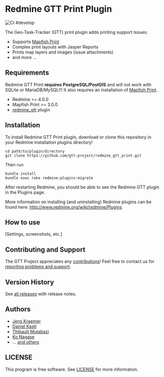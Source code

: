 # Redmine GTT Print Plugin

![CI #develop](https://github.com/gtt-project/redmine_gtt_print/workflows/Test%20with%20Redmine/badge.svg)

The Geo-Task-Tracker (GTT) print plugin adds printing support issues:

- Supports [Mapfish Print](https://github.com/mapfish/mapfish-print) 
- Complex print layouts with Jasper Reports
- Prints map layers and images (issue attachments)
- and more ...

## Requirements

Redmine GTT Print **requires PostgreSQL/PostGIS** and will not work with SQLite or MariaDB/MySQL!!!
It also requires an installation of [Mapfish Print](https://github.com/mapfish/mapfish-print) .

- Redmine >= 4.0.0
- Mapfish Print >= 3.0.0
- [redmine_gtt](https://github.com/gtt-project/redmine_gtt/) plugin

## Installation

To install Redmine GTT Print plugin, download or clone this repository in your Redmine installation plugins directory!

```
cd path/to/plugin/directory
git clone https://github.com/gtt-project/redmine_gtt_print.git
```

Then run

```
bundle install
bundle exec rake redmine:plugins:migrate
```

After restarting Redmine, you should be able to see the Redmine GTT plugin in the Plugins page.

More information on installing (and uninstalling) Redmine plugins can be found here: http://www.redmine.org/wiki/redmine/Plugins

## How to use

[Settings, screenshots, etc.]

## Contributing and Support

The GTT Project appreciates any [contributions](https://github.com/gtt-project/.github/blob/main/CONTRIBUTING.md)! Feel free to contact us for [reporting problems and support](https://github.com/gtt-project/.github/blob/main/CONTRIBUTING.md).

## Version History

See [all releases](https://github.com/gtt-project/redmine_gtt_print/releases) with release notes.

## Authors

- [Jens Kraemer](https://github.com/jkraemer)
- [Daniel Kastl](https://github.com/dkastl)
- [Thibault Mutabazi](https://github.com/eyewritecode)
- [Ko Nagase](https://github.com/sanak)
- ... [and others](https://github.com/gtt-project/redmine_gtt_print/graphs/contributors)

## LICENSE

This program is free software. See [LICENSE](LICENSE) for more information.

